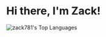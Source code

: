 # Hi there, I'm Zack!
![zack781's Top Languages](https://github-readme-stats.vercel.app/api/top-langs/?username=zack781&theme=gruvbox&show_icons=true&hide_border=false&layout=compact)
